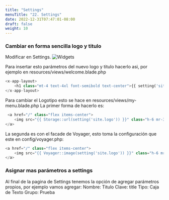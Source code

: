 ```yaml
---
title: "Settings"
menuTitle: "22. Settings"
date: 2022-12-31T07:47:01-08:00
draft: false
weight: 10
---
```


### Cambiar en forma sencilla logo y titulo
Modificar en Settings.
![Widgets](/Voyager/settingslogo.png)

Para insertar esto parámetros del nuevo logo y titulo hacerlo asi, por ejemplo en resources/views/welcome.blade.php
```php
<x-app-layout>
    <h1 class="mt-4 text-4xl font-semibold text-center">{{ setting('site.title') }}</h1>
</x-app-layout>
```

Para cambiar el Logotipo esto se hace en resources/views/my-menu.blade.php
La primer forma de hacerlo es:
```php
 <a href="/" class="flex items-center">
    <img src="{{ Storage::url(setting('site.logo')) }}" class="h-6 mr-3 sm:h-10" alt="Flowbite Logo" />
</a>
```

La segunda es con el facade de Voyager, esto toma la configuración que este en config/voyager.php:
```php
<a href="/" class="flex items-center">
    <img src="{{ Voyager::image(setting('site.logo')) }}" class="h-6 mr-3 sm:h-10" alt="Flowbite Logo" />
</a> 
```

### Asignar mas parámetros a settings
Al final de la pagina de Settings tenemos la opción de agregar parámetros propios, por ejemplo vamos agregar:
Nombre: Titulo
Clave: title
Tipo: Caja de Texto
Grupo: Prueba


